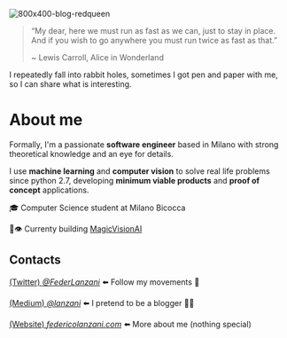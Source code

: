 ![800x400-blog-redqueen](https://user-images.githubusercontent.com/15637306/186184638-41400914-d028-4ead-98cf-5e49d7433271.jpg)

> “My dear, here we must run as fast as we can, just to stay in place. And if you wish to go anywhere you must run twice as fast as that.”
> 
> ~ Lewis Carroll, Alice in Wonderland


I repeatedly fall into rabbit holes, sometimes I got pen and paper with me, so I can share what is interesting.

# About me
Formally, I'm a passionate **software engineer** based in Milano with strong theoretical knowledge and an eye for details. 

I use **machine learning** and **computer vision** to solve real life problems since python 2.7, developing **minimum viable products** and **proof of concept** applications. 

🎓 Computer Science student at Milano Bicocca 

🔮👁️ Currenty building [MagicVisionAI](https://magicvision.ai/)

## Contacts
[(Twitter) _@FederLanzani_](https://twitter.com/FederLanzani)    ⬅️ Follow my movements 👀

[(Medium) _@lanzani_](https://medium.com/@lanzani)    ⬅️ I pretend to be a blogger 🤷‍♂️ 

[(Website) _federicolanzani.com_](https://federicolanzani.com)    ⬅️ More about me (nothing special)




<!--
**lanzani/lanzani** is a ✨ _special_ ✨ repository because its `README.md` (this file) appears on your GitHub profile.

Here are some ideas to get you started:

- 🔭 I’m currently working on ...
- 🌱 I’m currently learning ...
- 👯 I’m looking to collaborate on ...
- 🤔 I’m looking for help with ...
- 💬 Ask me about ...
- 📫 How to reach me: ...
- 😄 Pronouns: ...
- ⚡ Fun fact: ...
-->
